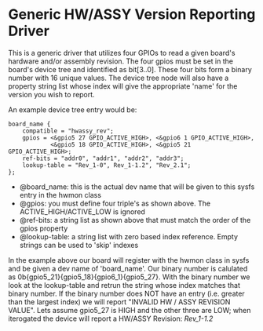 # Generic HW/ASSY Version Reporting Driver

This is a generic driver that utilizes four GPIOs to read a given board's hardware
and/or assembly revision. The four gpios must be set in the board's device tree
and identified as bit[3..0]. These four bits form a binary number with 16 unique 
values. The device tree node will also have a property string list whose index
will give the appropriate 'name' for the version you wish to report. 

An example device tree entry would be:

    board_name {
        compatible = "hwassy_rev";
        gpios = <&gpio5 27 GPIO_ACTIVE_HIGH>, <&gpio6 1 GPIO_ACTIVE_HIGH>, 
                <&gpio5 18 GPIO_ACTIVE_HIGH>, <&gpio5 21 GPIO_ACTIVE_HIGH>;
        ref-bits = "addr0", "addr1", "addr2", "addr3";
        lookup-table = "Rev_1-0", Rev_1-1.2", "Rev_2.1";
    }; 

* @board_name: this is the actual dev name that will be given to this sysfs entry in the hwmon class
* @gpios: you must define four triple's as shown above. The ACTIVE_HIGH/ACTIVE_LOW is ignored
* @ref-bits: a string list as shown above that must match the order of the gpios property
* @lookup-table: a string list with zero based index reference. Empty strings can be used to 'skip' indexes


In the example above our board will register with the hwmon class in sysfs and be given a dev name of
'board_name'. Our binary number is calulated as 0b{gpio5_21}{gpio5_18}{gpio6_1}{gpio5_27}. With the 
binary number we look at the lookup-table and retrun the string whose index matches that binary number.
If the binary number does NOT have an entry (i.e. greater than the largest index) we will report 
"INVALID HW / ASSY REVISION VALUE". Lets assume gpio5_27 is HIGH and the other three are LOW; when iterogated
the device will report a HW/ASSY Revision: *Rev_1-1.2*
